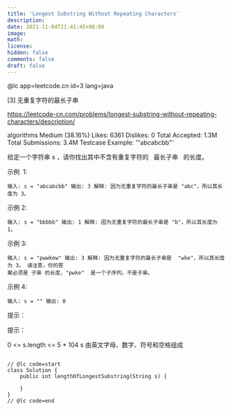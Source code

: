 ```yaml
---
title: 'Longest Substring Without Repeating Characters'
description:
date: 2021-11-04T21:41:45+08:00
image:
math:
license:
hidden: false
comments: false
draft: false
---
```


@lc app=leetcode.cn id=3 lang=java

[3] 无重复字符的最长子串

https://leetcode-cn.com/problems/longest-substring-without-repeating-characters/description/

algorithms Medium (38.16%) Likes: 6361 Dislikes: 0 Total Accepted: 1.3M Total Submissions: 3.4M
Testcase Example: '"abcabcbb"'

给定一个字符串 s ，请你找出其中不含有重复字符的   最长子串   的长度。

示例  1:

```
输入: s = "abcabcbb" 输出: 3 解释: 因为无重复字符的最长子串是 "abc"，所以其长度为 3。
```

示例 2:

```
输入: s = "bbbbb" 输出: 1 解释: 因为无重复字符的最长子串是 "b"，所以其长度为 1。
```

示例 3:

```
输入: s = "pwwkew" 输出: 3 解释: 因为无重复字符的最长子串是  "wke"，所以其长度为 3。 请注意，你的答
案必须是 子串 的长度，"pwke"  是一个子序列，不是子串。
```

示例 4:

```
输入: s = "" 输出: 0
```

提示：

提示：

0 <= s.length <= 5 * 104
s 由英文字母、数字、符号和空格组成

```

// @lc code=start
class Solution {
    public int lengthOfLongestSubstring(String s) {

    }
}
// @lc code=end

```
